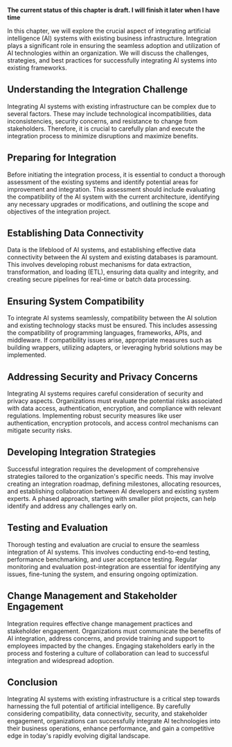 **The current status of this chapter is draft. I will finish it later when I have time**

In this chapter, we will explore the crucial aspect of integrating artificial intelligence (AI) systems with existing business infrastructure. Integration plays a significant role in ensuring the seamless adoption and utilization of AI technologies within an organization. We will discuss the challenges, strategies, and best practices for successfully integrating AI systems into existing frameworks.

Understanding the Integration Challenge
---------------------------------------

Integrating AI systems with existing infrastructure can be complex due to several factors. These may include technological incompatibilities, data inconsistencies, security concerns, and resistance to change from stakeholders. Therefore, it is crucial to carefully plan and execute the integration process to minimize disruptions and maximize benefits.

Preparing for Integration
-------------------------

Before initiating the integration process, it is essential to conduct a thorough assessment of the existing systems and identify potential areas for improvement and integration. This assessment should include evaluating the compatibility of the AI system with the current architecture, identifying any necessary upgrades or modifications, and outlining the scope and objectives of the integration project.

Establishing Data Connectivity
------------------------------

Data is the lifeblood of AI systems, and establishing effective data connectivity between the AI system and existing databases is paramount. This involves developing robust mechanisms for data extraction, transformation, and loading (ETL), ensuring data quality and integrity, and creating secure pipelines for real-time or batch data processing.

Ensuring System Compatibility
-----------------------------

To integrate AI systems seamlessly, compatibility between the AI solution and existing technology stacks must be ensured. This includes assessing the compatibility of programming languages, frameworks, APIs, and middleware. If compatibility issues arise, appropriate measures such as building wrappers, utilizing adapters, or leveraging hybrid solutions may be implemented.

Addressing Security and Privacy Concerns
----------------------------------------

Integrating AI systems requires careful consideration of security and privacy aspects. Organizations must evaluate the potential risks associated with data access, authentication, encryption, and compliance with relevant regulations. Implementing robust security measures like user authentication, encryption protocols, and access control mechanisms can mitigate security risks.

Developing Integration Strategies
---------------------------------

Successful integration requires the development of comprehensive strategies tailored to the organization's specific needs. This may involve creating an integration roadmap, defining milestones, allocating resources, and establishing collaboration between AI developers and existing system experts. A phased approach, starting with smaller pilot projects, can help identify and address any challenges early on.

Testing and Evaluation
----------------------

Thorough testing and evaluation are crucial to ensure the seamless integration of AI systems. This involves conducting end-to-end testing, performance benchmarking, and user acceptance testing. Regular monitoring and evaluation post-integration are essential for identifying any issues, fine-tuning the system, and ensuring ongoing optimization.

Change Management and Stakeholder Engagement
--------------------------------------------

Integration requires effective change management practices and stakeholder engagement. Organizations must communicate the benefits of AI integration, address concerns, and provide training and support to employees impacted by the changes. Engaging stakeholders early in the process and fostering a culture of collaboration can lead to successful integration and widespread adoption.

Conclusion
----------

Integrating AI systems with existing infrastructure is a critical step towards harnessing the full potential of artificial intelligence. By carefully considering compatibility, data connectivity, security, and stakeholder engagement, organizations can successfully integrate AI technologies into their business operations, enhance performance, and gain a competitive edge in today's rapidly evolving digital landscape.
